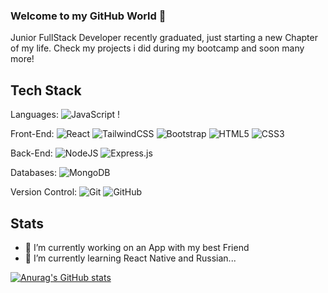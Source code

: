 ### Welcome to my GitHub World 👋

Junior FullStack Developer recently graduated, just starting a new Chapter of my life.
Check my projects i did during my bootcamp and soon many more!

## Tech Stack


Languages: ![JavaScript](https://img.shields.io/badge/javascript-%23323330.svg?style=flat&logo=javascript&logoColor=%23F7DF1E) !

Front-End: ![React](https://img.shields.io/badge/react-%2320232a.svg?style=flat&logo=react&logoColor=%2361DAFB) ![TailwindCSS](https://img.shields.io/badge/tailwindcss-%2338B2AC.svg?style=flat&logo=tailwind-css&logoColor=white) ![Bootstrap](https://img.shields.io/badge/bootstrap-%238511FA.svg?style=flat&logo=bootstrap&logoColor=white)  ![HTML5](https://img.shields.io/badge/html5-%23E34F26.svg?style=flat&logo=html5&logoColor=white) ![CSS3](https://img.shields.io/badge/css3-%231572B6.svg?style=flat&logo=css3&logoColor=white) 

Back-End: ![NodeJS](https://img.shields.io/badge/node.js-6DA55F?style=flat&logo=node.js&logoColor=white) ![Express.js](https://img.shields.io/badge/express.js-%23404d59.svg?style=flat&logo=express&logoColor=%2361DAFB)

Databases: ![MongoDB](https://img.shields.io/badge/MongoDB-4EA94B?style=flat&logo=mongodb&logoColor=white) 

Version Control: ![Git](https://img.shields.io/badge/GIT-E44C30?style=flat&logo=git&logoColor=white) ![GitHub](https://img.shields.io/badge/GitHub-100000?style=flat&logo=github&logoColor=white)

## Stats

- 🔭 I’m currently working on an App with my best Friend
- 🌱 I’m currently learning React Native and Russian... 


[![Anurag's GitHub stats](https://github-readme-stats.vercel.app/api?username=alexpedr78&hide=stars&rank_icon)](https://github.com/anuraghazra/github-readme-stats)
